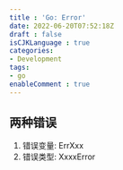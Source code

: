 ```yaml
---
title : 'Go: Error'
date: 2022-06-20T07:52:18Z
draft : false
isCJKLanguage : true
categories:
- Development
tags:
- go
enableComment : true
---
```


## 两种错误

1. 错误变量: ErrXxx
2. 错误类型: XxxxError

